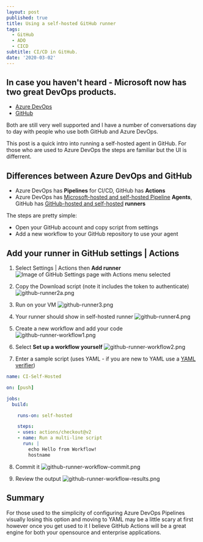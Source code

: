 ```yaml
---
layout: post
published: true
title: Using a self-hosted GitHub runner
tags:
  - GitHub
  - ADO
  - CICD
subtitle: CI/CD in GitHub.
date: '2020-03-02'
---
```

## In case you haven't heard - Microsoft now has two great DevOps products. 
- [Azure DevOps](https://azure.microsoft.com/en-us/services/devops/)
- [GitHub](https://azure.microsoft.com/en-us/solutions/devops/#github)

Both are still very well supported and I have a number of conversations day to day with people who use both GitHub and Azure DevOps.

This post is a quick intro into running a self-hosted agent in GitHub. For those who are used to Azure DevOps the steps are familiar but the UI is differrent. 

## Differences between Azure DevOps and GitHub
- Azure DevOps has **Pipelines** for CI/CD, GitHub has **Actions**
- Azure DevOps has [Microsoft-hosted and self-hosted Pipeline](https://docs.microsoft.com/en-us/azure/devops/pipelines/agents/agents?view=azure-devops&tabs=browser) **Agents**, GitHub has [GitHub-hosted and self-hosted](https://help.github.com/en/actions/hosting-your-own-runners/about-self-hosted-runners) **runners**

The steps are pretty simple:
- Open your GitHub account and copy script from settings
- Add a new workflow to your GitHub repository to use your agent

## Add your runner in GitHub settings | Actions
1) Select Settings | Actions then **Add runner**
![Image of GitHub Settings page with Actions menu selected]({{site.baseurl}}/img/github-runner.png)

2) Copy the Download script (note it includes the token to authenticate)
![github-runner2a.png]({{site.baseurl}}/img/github-runner2a.png)

3) Run on your VM
![github-runner3.png]({{site.baseurl}}/img/github-runner3.png)

4) Your runner should show in self-hosted runner
![github-runner4.png]({{site.baseurl}}/img/github-runner4.png)

5) Create a new workflow and add your code
![github-runner-workflow1.png]({{site.baseurl}}/img/github-runner-workflow1.png)

6) Select **Set up a workflow yourself**
![github-runner-workflow2.png]({{site.baseurl}}/img/github-runner-workflow2.png)

7) Enter a sample script (uses YAML - if you are new to YAML use a [YAML verifier](https://codebeautify.org/yaml-validator/))

```yaml
name: CI-Self-Hosted

on: [push]

jobs:
  build:

    runs-on: self-hosted

    steps:
    - uses: actions/checkout@v2
    - name: Run a multi-line script
      run: |
        echo Hello from Workflow!
        hostname
```

8) Commit it
![github-runner-workflow-commit.png]({{site.baseurl}}/img/github-runner-workflow-commit.png)

9) Review the output
![github-runner-workflow-results.png]({{site.baseurl}}/img/github-runner-workflow-results.png)

## Summary
For those used to the simplicity of configuring Azure DevOps Pipelines visually losing this option and moving to YAML may be a little scary at first however once you get used to it I believe GitHub Actions will be a great engine for both your opensource and enterprise applications.
